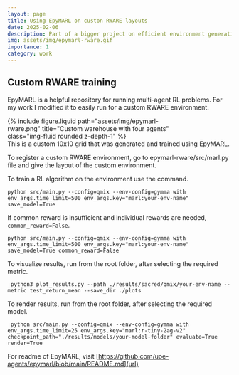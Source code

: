 ```yaml
---
layout: page
title: Using EpyMARL on custon RWARE layouts
date: 2025-02-06
description: Part of a bigger project on efficient environment generation
img: assets/img/epymarl-rware.gif
importance: 1
category: work
---
```


## Custom RWARE training

EpyMARL is a helpful repository for running multi-agent RL problems. For my work I modified it to easily run for a custom RWARE environment.

<div class="row">
    <div class="col-sm mt-3 mt-md-0" style="vertical-align:middle; max-width:400px;">
        {% include figure.liquid path="assets/img/epymarl-rware.png" title="Custom warehouse with four agents" class="img-fluid rounded z-depth-1" %}
    </div>
</div>
<div class="caption">
   This is a custom 10x10 grid that was generated and trained using EpyMARL.
</div>

To register a custom RWARE environment, go to epymarl-rware/src/marl.py file and give the layout of the custom environment. 

To train a RL algorithm on the environment use the command.

```shell
python src/main.py --config=qmix --env-config=gymma with env_args.time_limit=500 env_args.key="marl:your-env-name" save_model=True
```

If common reward is insufficient and individual rewards are needed, ```common_reward=False```.

```shell
python src/main.py --config=qmix --env-config=gymma with env_args.time_limit=500 env_args.key="marl:your-env-name" save_model=True common_reward=False
```


To visualize results, run from the root folder, after selecting the required metric.

```shell
 python3 plot_results.py --path ./results/sacred/qmix/your-env-name --metric test_return_mean --save_dir ./plots
```

To render results, run from the root folder, after selecting the required model.

```shell
 python src/main.py --config=qmix --env-config=gymma with env_args.time_limit=25 env_args.key="marl:r-tiny-2ag-v2" checkpoint_path="./results/models/your-model-folder" evaluate=True render=True
```

For readme of EpyMARL, visit [https://github.com/uoe-agents/epymarl/blob/main/README.md](url)
 


